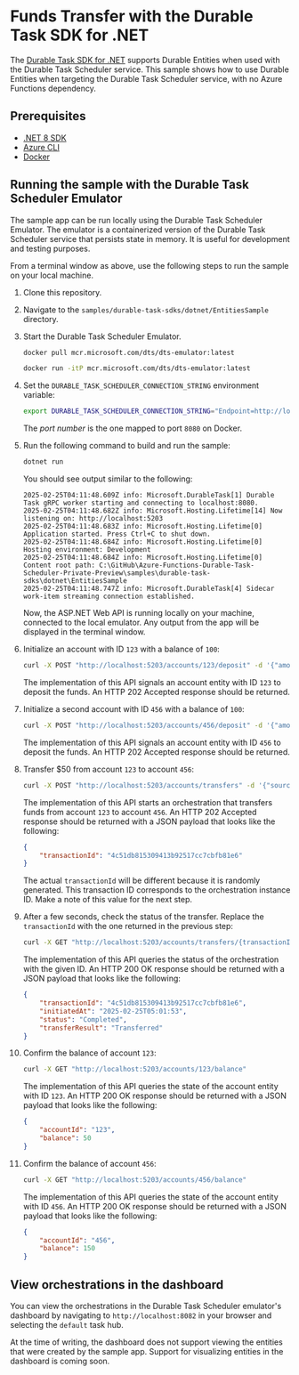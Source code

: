 # Funds Transfer with the Durable Task SDK for .NET

The [Durable Task SDK for .NET](https://github.com/microsoft/durabletask-dotnet) supports Durable Entities when used with the Durable Task Scheduler service. This sample shows how to use Durable Entities when targeting the Durable Task Scheduler service, with no Azure Functions dependency.

## Prerequisites

- [.NET 8 SDK](https://dotnet.microsoft.com/download/dotnet/8.0)
- [Azure CLI](https://docs.microsoft.com/cli/azure/install-azure-cli)
- [Docker](https://www.docker.com/get-started)

## Running the sample with the Durable Task Scheduler Emulator

The sample app can be run locally using the Durable Task Scheduler Emulator. The emulator is a containerized version of the Durable Task Scheduler service that persists state in memory. It is useful for development and testing purposes.

From a terminal window as above, use the following steps to run the sample on your local machine.

1. Clone this repository.

1. Navigate to the `samples/durable-task-sdks/dotnet/EntitiesSample` directory.

1. Start the Durable Task Scheduler Emulator.

    ```bash
    docker pull mcr.microsoft.com/dts/dts-emulator:latest
    ```

    ```bash
    docker run -itP mcr.microsoft.com/dts/dts-emulator:latest
    ```

1. Set the `DURABLE_TASK_SCHEDULER_CONNECTION_STRING` environment variable:

    ```bash
    export DURABLE_TASK_SCHEDULER_CONNECTION_STRING="Endpoint=http://localhost:<port number>;TaskHub=default;Authentication=None"
    ```

    The *port number* is the one mapped to port `8080` on Docker. 

1. Run the following command to build and run the sample:

    ```bash
    dotnet run
    ```

    You should see output similar to the following:

    ```plaintext
    2025-02-25T04:11:48.609Z info: Microsoft.DurableTask[1] Durable Task gRPC worker starting and connecting to localhost:8080.
    2025-02-25T04:11:48.682Z info: Microsoft.Hosting.Lifetime[14] Now listening on: http://localhost:5203
    2025-02-25T04:11:48.683Z info: Microsoft.Hosting.Lifetime[0] Application started. Press Ctrl+C to shut down.
    2025-02-25T04:11:48.684Z info: Microsoft.Hosting.Lifetime[0] Hosting environment: Development
    2025-02-25T04:11:48.684Z info: Microsoft.Hosting.Lifetime[0] Content root path: C:\GitHub\Azure-Functions-Durable-Task-Scheduler-Private-Preview\samples\durable-task-sdks\dotnet\EntitiesSample
    2025-02-25T04:11:48.747Z info: Microsoft.DurableTask[4] Sidecar work-item streaming connection established.
    ```

    Now, the ASP.NET Web API is running locally on your machine, connected to the local emulator. Any output from the app will be displayed in the terminal window.

1. Initialize an account with ID `123` with a balance of `100`:

    ```bash
    curl -X POST "http://localhost:5203/accounts/123/deposit" -d '{"amount": 100}' -H "Content-Type: application/json" -i
    ```

    The implementation of this API signals an account entity with ID `123` to deposit the funds. An HTTP 202 Accepted response should be returned.

1. Initialize a second account with ID `456` with a balance of `100`:

    ```bash
    curl -X POST "http://localhost:5203/accounts/456/deposit" -d '{"amount": 100}' -H "Content-Type: application/json" -i
    ```

    The implementation of this API signals an account entity with ID `456` to deposit the funds. An HTTP 202 Accepted response should be returned.

1. Transfer $50 from account `123` to account `456`:

    ```bash
    curl -X POST "http://localhost:5203/accounts/transfers" -d '{"sourceId":"123","destinationId":"456","amount": 50}' -H "Content-Type: application/json"
    ```

    The implementation of this API starts an orchestration that transfers funds from account `123` to account `456`. An HTTP 202 Accepted response should be returned with a JSON payload that looks like the following:

    ```json
    {
        "transactionId": "4c51db815309413b92517cc7cbfb81e6"
    }
    ```

    The actual `transactionId` will be different because it is randomly generated. This transaction ID corresponds to the orchestration instance ID. Make a note of this value for the next step.

1. After a few seconds, check the status of the transfer. Replace the `transactionId` with the one returned in the previous step:

    ```bash
    curl -X GET "http://localhost:5203/accounts/transfers/{transactionId}"
    ```

    The implementation of this API queries the status of the orchestration with the given ID. An HTTP 200 OK response should be returned with a JSON payload that looks like the following:

    ```json
    {
        "transactionId": "4c51db815309413b92517cc7cbfb81e6",
        "initiatedAt": "2025-02-25T05:01:53",
        "status": "Completed",
        "transferResult": "Transferred"
    }
    ```

1. Confirm the balance of account `123`:

    ```bash
    curl -X GET "http://localhost:5203/accounts/123/balance"
    ```

    The implementation of this API queries the state of the account entity with ID `123`. An HTTP 200 OK response should be returned with a JSON payload that looks like the following:

    ```json
    {
        "accountId": "123",
        "balance": 50
    }
    ```

1. Confirm the balance of account `456`:

    ```bash
    curl -X GET "http://localhost:5203/accounts/456/balance"
    ```

    The implementation of this API queries the state of the account entity with ID `456`. An HTTP 200 OK response should be returned with a JSON payload that looks like the following:

    ```json
    {
        "accountId": "456",
        "balance": 150
    }
    ```

## View orchestrations in the dashboard

You can view the orchestrations in the Durable Task Scheduler emulator's dashboard by navigating to `http://localhost:8082` in your browser and selecting the `default` task hub.

At the time of writing, the dashboard does not support viewing the entities that were created by the sample app. Support for visualizing entities in the dashboard is coming soon.
